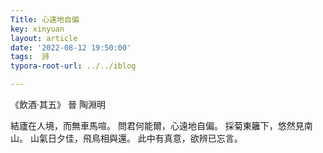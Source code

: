 ```yaml
---
Title: 心遠地自偏
key: xinyuan
layout: article
date: '2022-08-12 19:50:00'
tags:  詩
typora-root-url: ../../iblog

---
```


《飲酒·其五》
晉 陶淵明

結廬在人境，而無車馬喧。
問君何能爾，心遠地自偏。
採菊東籬下，悠然見南山。
山氣日夕佳，飛鳥相與還。
此中有真意，欲辨已忘言。